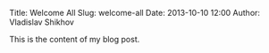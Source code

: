 Title: Welcome All
Slug: welcome-all
Date: 2013-10-10 12:00
Author: Vladislav Shikhov

This is the content of my blog post.
